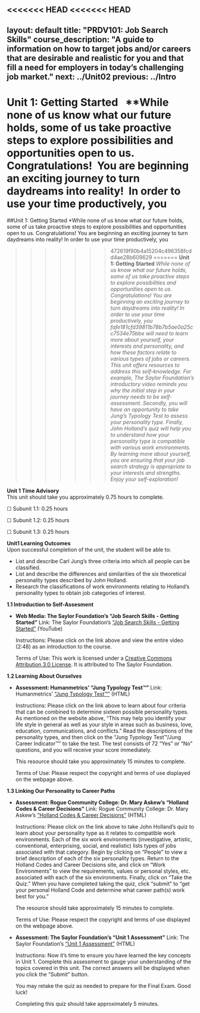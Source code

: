 <<<<<<< HEAD
<<<<<<< HEAD
---
layout: default
title: "PRDV101: Job Search Skills"
course_description: "A guide to information on how to target jobs and/or careers that are desirable and realistic for you and that fill a need for employers in today’s challenging job market."
next: ../Unit02
previous: ../Intro
---
**Unit 1: Getting Started** <span id="1"></span> 
**While none of us know what our future holds, some of us take proactive
steps to explore possibilities and opportunities open to us. 
Congratulations!  You are beginning an exciting journey to turn
daydreams into reality!  In order to use your time productively, you
=======
##Unit 1: Getting Started
*While none of us know what our future holds, some of us take proactive
steps to explore possibilities and opportunities open to us.
Congratulations! You are beginning an exciting journey to turn
daydreams into reality! In order to use your time productively, you
>>>>>>> 472619f90b4a15204c496358fcdd4ae28b609629
=======
**Unit 1: Getting Started** <span id="1"></span> 
**While none of us know what our future holds, some of us take proactive
steps to explore possibilities and opportunities open to us. 
Congratulations!  You are beginning an exciting journey to turn
daydreams into reality!  In order to use your time productively, you
>>>>>>> fafe181cfd39811b78b7b5ae0a25cc7534e75bbe
will need to learn more about yourself, your interests and personality,
and how these factors relate to various types of jobs or careers.  This
unit offers resources to address this self-knowledge.  For example, The
Saylor Foundation’s introductory video reminds you why the initial step
in your journey needs to be self-assessment.  Secondly, you will have an
opportunity to take Jung’s Typology Test to assess your personality
type.  Finally, John Holland’s quiz will help you to understand how your
personality type is compatible with various work environments.  By
learning more about yourself, you are ensuring that your job search
strategy is appropriate to your interests and strengths.  Enjoy your
self-exploration*!*

**Unit 1 Time Advisory**  
This unit should take you approximately 0.75 hours to complete.  
  
 ☐    Subunit 1.1: 0.25 hours  
  
 ☐    Subunit 1.2: 0.25 hours  
  
 ☐    Subunit 1.3: 0.25 hours

**Unit1 Learning Outcomes**  
Upon successful completion of the unit, the student will be able to:  
-   List and describe Carl Jung’s three criteria into which all people
    can be classified.
-   List and describe the differences and similarities of the six
    theoretical personality types described by John Holland.
-   Research the classifications of work environments relating to
    Holland’s personality types to obtain job categories of interest.

**1.1 Introduction to Self-Assesment** <span id="1.1"></span> 
-   **Web Media: The Saylor Foundation’s “Job Search Skills - Getting
    Started”**
    Link: The Saylor Foundation’s [“Job Search Skills - Getting
    Started”](http://www.youtube.com/watch?v=M0Ssz93oyrk) (YouTube)  
        
     Instructions: Please click on the link above and view the entire
    video (2:48) as an introduction to the course.  
        
     Terms of Use: This work is licensed under a [Creative Commons
    Attribution 3.0
    License](http://creativecommons.org/licenses/by/3.0/).  It is
    attributed to The Saylor Foundation.

**1.2 Learning About Ourselves** <span id="1.2"></span> 
-   **Assessment: Humanmetrics’ “Jung Typology Test™”**
    Link: Humanmetrics’ [“Jung Typology
    Test™”](http://www.humanmetrics.com/cgi-win/JungType.htm) (HTML)  
        
     Instructions: Please click on the link above to learn about four
    criteria that can be combined to determine sixteen possible
    personality types.  As mentioned on the website above, “This may
    help you identify your life style in general as well as your style
    in areas such as business, love, education, communications, and
    conflicts.”  Read the descriptions of the personality types, and
    then click on the “Jung Typology Test™/Jung Career Indicator™” to
    take the test.  The test consists of 72 “Yes” or “No” questions, and
    you will receive your score immediately.   
        
     This resource should take you approximately 15 minutes to
    complete.  
        
     Terms of Use: Please respect the copyright and terms of use
    displayed on the webpage above.

**1.3 Linking Our Personality to Career Paths** <span id="1.3"></span> 
-   **Assessment: Rogue Community College: Dr. Mary Askew’s “Holland
    Codes & Career Decisions”**
    Link: Rogue Community College: Dr. Mary Askew’s [“Holland Codes &
    Career
    Decisions”](http://www.roguecc.edu/Counseling/HollandCodes/) (HTML)  
        
     Instructions: Please click on the link above to take John Holland’s
    quiz to learn about your personality type as it relates to
    compatible work environments.  Each of the six work environments
    (investigative, artistic, conventional, enterprising, social, and
    realistic) lists types of jobs associated with that category.  Begin
    by clicking on “People” to view a brief description of each of the
    six personality types.  Return to the Holland Codes and Career
    Decisions site, and click on “Work Environments” to view the
    requirements, values or personal styles, etc. associated with each
    of the six environments.  Finally, click on “Take the Quiz.”  When
    you have completed taking the quiz, click “submit” to “get your
    personal Holland Code and determine what career path(s) work best
    for you.”   
      
     The resource should take approximately 15 minutes to complete.  
        
     Terms of Use: Please respect the copyright and terms of use
    displayed on the webpage above.

-   **Assessment: The Saylor Foundation’s “Unit 1 Assessment”**
    Link: The Saylor Foundation’s [“Unit 1
    Assessment”](http://school.saylor.org/mod/quiz/view.php?id=1511) (HTML)  
        
     Instructions: Now it’s time to ensure you have learned the key
    concepts in Unit 1. Complete this assessment to gauge your
    understanding of the topics covered in this unit. The correct
    answers will be displayed when you click the “Submit” button.   
      
     You may retake the quiz as needed to prepare for the Final Exam.
    Good luck!   
      
     Completing this quiz should take approximately 5 minutes.

